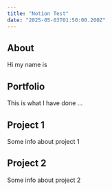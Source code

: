 ```yaml
---
title: "Notion Test"
date: "2025-05-03T01:50:00.200Z"
---
```



## About

Hi my name is


## Portfolio

This is what I have done …


## Project 1

Some info about project 1


## Project 2

Some info about project 2

